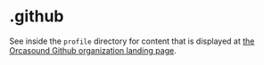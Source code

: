 # .github

See inside the `profile` directory for content that is displayed at [the Orcasound Github organization landing page](https://github.com/orcasound).
